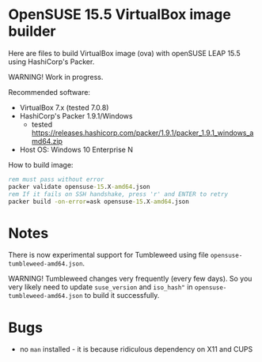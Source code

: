 # OpenSUSE 15.5 VirtualBox image builder

Here are files to build VirtualBox image (ova) with
openSUSE LEAP 15.5 using HashiCorp's Packer.

WARNING! Work in progress.

Recommended software:
- VirtualBox 7.x (tested 7.0.8)
- HashiCorp's Packer 1.9.1/Windows
  - tested https://releases.hashicorp.com/packer/1.9.1/packer_1.9.1_windows_amd64.zip
- Host OS: Windows 10 Enterprise N

How to build image:

```cmd
rem must pass without error
packer validate opensuse-15.X-amd64.json
rem If it fails on SSH handshake, press 'r' and ENTER to retry
packer build -on-error=ask opensuse-15.X-amd64.json

```

# Notes

There is now experimental support for Tumbleweed using
file `opensuse-tumbleweed-amd64.json`.

WARNING! Tumbleweed changes very frequently (every few days). So you
very likely need to update `suse_version` and `iso_hash"` in
`opensuse-tumbleweed-amd64.json` to build it successfully.

# Bugs

* no `man` installed - it is because ridiculous dependency
  on X11 and CUPS


